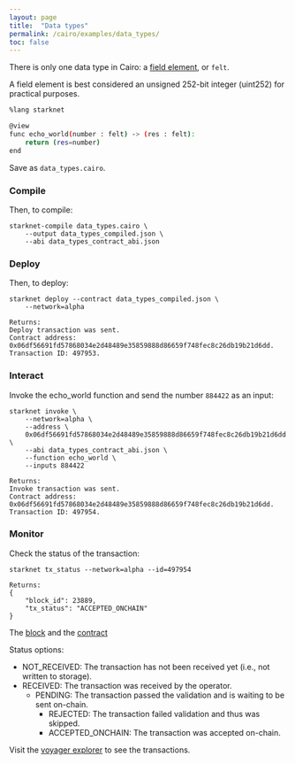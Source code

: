 ```yaml
---
layout: page
title:  "Data types"
permalink: /cairo/examples/data_types/
toc: false
---
```



There is only one data type in Cairo: a
[field element](https://www.cairo-lang.org/docs/how_cairo_works/cairo_intro.html), or `felt`.

A field element is best considered an unsigned 252-bit integer (uint252) for practical purposes.

```sh
%lang starknet

@view
func echo_world(number : felt) -> (res : felt):
    return (res=number)
end
```
Save as `data_types.cairo`.
### Compile

Then, to compile:
```
starknet-compile data_types.cairo \
    --output data_types_compiled.json \
    --abi data_types_contract_abi.json
```
### Deploy

Then, to deploy:
```
starknet deploy --contract data_types_compiled.json \
    --network=alpha

Returns:
Deploy transaction was sent.
Contract address:  0x06df56691fd57868034e2d48489e35859888d86659f748fec8c26db19b21d6dd.
Transaction ID: 497953.
```
### Interact

Invoke the echo_world function and send the number
`884422` as an input:

```
starknet invoke \
    --network=alpha \
    --address \
    0x06df56691fd57868034e2d48489e35859888d86659f748fec8c26db19b21d6dd \
    --abi data_types_contract_abi.json \
    --function echo_world \
    --inputs 884422

Returns:
Invoke transaction was sent.
Contract address: 0x06df56691fd57868034e2d48489e35859888d86659f748fec8c26db19b21d6dd.
Transaction ID: 497954.
```

### Monitor

Check the status of the transaction:

```
starknet tx_status --network=alpha --id=497954

Returns:
{
    "block_id": 23889,
    "tx_status": "ACCEPTED_ONCHAIN"
}
```
The [block](https://voyager.online/block/23889) and the
[contract](https://voyager.online/contract/0x6df56691fd57868034e2d48489e35859888d86659f748fec8c26db19b21d6dd#state)

Status options:

- NOT_RECEIVED: The transaction has not been received yet (i.e., not written to storage).
- RECEIVED: The transaction was received by the operator.
    - PENDING: The transaction passed the validation and is waiting to be sent on-chain.
        - REJECTED: The transaction failed validation and thus was skipped.
        - ACCEPTED_ONCHAIN: The transaction was accepted on-chain.

Visit the [voyager explorer](https://voyager.online/) to see the transactions.
